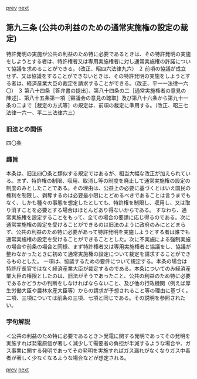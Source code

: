 [prev](/specific/markdowns/特許法/121_Mp-Ch_4-Se_1-At_92.md)
[next](/specific/markdowns/特許法/123_Mp-Ch_4-Se_1-At_94.md)
## 第九三条 (公共の利益のための通常実施権の設定の裁定)
特許発明の実施が公共の利益のため特に必要であるときは、その特許発明の実施をしようとする者は、特許権者又は専用実施権者に対し通常実施権の許諾について協議を求めることができる。（改正、昭四六法律九六）
２ 前項の協議が成立せず、又は協議をすることができないときは、その特許発明の実施をしようとする者は、経済産業大臣の裁定を請求することができる。（改正、平一一法律一六〇）
３ 第八十四条［答弁書の提出］、第八十四条の二［通常実施権者の意見の陳述］、第八十五条第一項［審議会の意見の聴取］及び第八十六条から第九十一条の二まで［裁定の方式等］の規定は、前項の裁定に準用する。（改正、昭三七法律一六一、平二三法律六三）

### 旧法との関係
四〇条

### 趣旨
本条は、旧法四〇条と類似する規定ではあるが、相当大幅な改正が加えられている。まず、特許権の制限、収用、取消し等の制度を廃止して通常実施権の設定の制度のみとしたことである。その理由は、公益上の必要に基づくとはいえ国民の権利を制限し、剥奪するのは必要最小限にとどめるべきであることは言うまでもなく、しかも種々の事態を想定したとしても、特許権を制限し、収用し、又は取り消すことを必要とする場合はほとんどあり得ないからである。
すなわち、通常実施権を設定することをもって、全ての場合の要請に応じ得るのである。次に通常実施権の設定を受けることができるのは旧法のように政府のみにとどまらず、公共の利益のため特に必要があって特許発明を実施しようとする者は誰でも通常実施権の設定を受けることができることとした。次に不実施による強制実施の場合や前条の場合と同様、まず特許権者又は専用実施権者と協議をし、協議が整わなかったときに初めて通常実施権の設定について裁定を請求することができるものとした。
一項は、協議するための要件について規定する。本条の場合は特許庁長官ではなく経済産業大臣が裁定するのである。本条についてのみ経済産業大臣の権限としたのは、旧法がそうであったこと、公共の利益のため特に必要であるかどうかの判断をしなければならないこと、及び他の行政機関（例えば厚生労働大臣や農林水産大臣等）からの請求が予想されること等の理由に基づく。
二項、三項については前条の三項、七項と同じである。その説明を参照されたい。

### 字句解説
＜公共の利益のため特に必要であるとき＞発電に関する発明であってその発明を実施すれば発電原価が著しく減少して需要者の負担が半減するような場合や、ガス事業に関する発明であってその発明を実施すればガス漏れがなくなりガス中毒者が著しく少なくなるような場合などが想定される。

[prev](/specific/markdowns/特許法/121_Mp-Ch_4-Se_1-At_92.md)
[next](/specific/markdowns/特許法/123_Mp-Ch_4-Se_1-At_94.md)
